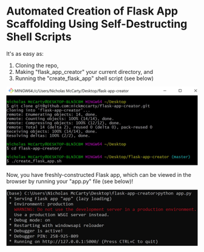 # Automated Creation of Flask App Scaffolding Using Self-Destructing Shell Scripts

It's as easy as:

1) Cloning the repo,
2) Making "flask_app_creator" your current directory, and
3) Running the "create_flask_app" shell script (see below)

![./images/bash_terminal.JPG](./images/bash_terminal.JPG)

Now, you have freshly-constructed Flask app, which can be viewed in the browser by running your "app.py" file (see below)!

![./images/bash_terminal.JPG](./images/command_terminal.JPG)
